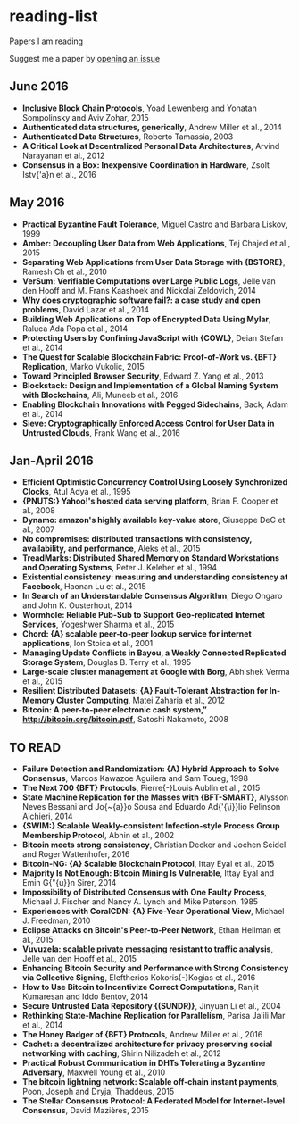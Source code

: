 # reading-list
Papers I am reading

Suggest me a paper by [opening an issue](https://github.com/nicola/reading-list/issues/new)


## June 2016 

-  **Inclusive Block Chain Protocols**, Yoad  Lewenberg and               Yonatan Sompolinsky and
               Aviv Zohar, 2015
-  **Authenticated data structures, generically**, Andrew Miller  et al., 2014
-  **Authenticated Data Structures**, Roberto  Tamassia, 2003
-  **A Critical Look at Decentralized Personal Data Architectures**, Arvind Narayanan  et al., 2012
-  **Consensus in a Box: Inexpensive Coordination in Hardware**, Zsolt Istv{\'a}n  et al., 2016

## May 2016 

-  **Practical Byzantine Fault Tolerance**, Miguel  Castro and               Barbara Liskov, 1999
-  **Amber: Decoupling User Data from Web Applications**, Tej Chajed  et al., 2015
-  **Separating Web Applications from User Data Storage with {BSTORE}**, Ramesh Ch et al., 2010
-  **VerSum: Verifiable Computations over Large Public Logs**, Jelle  van den Hooff and               M. Frans Kaashoek and
               Nickolai Zeldovich, 2014
-  **Why does cryptographic software fail?: a case study and open problems**, David Lazar  et al., 2014
-  **Building Web Applications on Top of Encrypted Data Using Mylar**, Raluca Ada Popa  et al., 2014
-  **Protecting Users by Confining JavaScript with {COWL}**, Deian Stefan  et al., 2014
-  **The Quest for Scalable Blockchain Fabric: Proof-of-Work vs. {BFT}
               Replication**, Marko  Vukolic, 2015
-  **Toward Principled Browser Security**, Edward Z. Yang  et al., 2013
-  **Blockstack: Design and Implementation of a Global Naming System with Blockchains**, Ali, Muneeb  et al., 2016
-  **Enabling Blockchain Innovations with Pegged Sidechains**, Back, Adam  et al., 2014
-  **Sieve: Cryptographically Enforced Access Control for User Data in Untrusted Clouds**, Frank Wang  et al., 2016

## Jan-April 2016 

-  **Efficient Optimistic Concurrency Control Using Loosely Synchronized
               Clocks**, Atul Adya  et al., 1995
-  **{PNUTS:} Yahoo!'s hosted data serving platform**, Brian F. Cooper  et al., 2008
-  **Dynamo: amazon's highly available key-value store**, Giuseppe DeC et al., 2007
-  **No compromises: distributed transactions with consistency, availability,
               and performance**, Aleks et al., 2015
-  **TreadMarks: Distributed Shared Memory on Standard Workstations and
               Operating Systems**, Peter J. Keleher  et al., 1994
-  **Existential consistency: measuring and understanding consistency at
               Facebook**, Haonan Lu  et al., 2015
-  **In Search of an Understandable Consensus Algorithm**, Diego  Ongaro and               John K. Ousterhout, 2014
-  **Wormhole: Reliable Pub-Sub to Support Geo-replicated Internet Services**, Yogeshwer Sharma  et al., 2015
-  **Chord: {A} scalable peer-to-peer lookup service for internet applications**, Ion Stoica  et al., 2001
-  **Managing Update Conflicts in Bayou, a Weakly Connected Replicated
               Storage System**, Douglas B. Terry  et al., 1995
-  **Large-scale cluster management at Google with Borg**, Abhishek Verma  et al., 2015
-  **Resilient Distributed Datasets: {A} Fault-Tolerant Abstraction for
               In-Memory Cluster Computing**, Matei Zaharia  et al., 2012
-  **Bitcoin: A peer-to-peer electronic cash system,” http://bitcoin.org/bitcoin.pdf**, Satoshi  Nakamoto, 2008

## TO READ 

-  **Failure Detection and Randomization: {A} Hybrid Approach to Solve
               Consensus**, Marcos  Kawazoe Aguilera and               Sam Toueg, 1998
-  **The Next 700 {BFT} Protocols**, Pierre{-}Louis Aublin  et al., 2015
-  **State Machine Replication for the Masses with {BFT-SMART}**, Alysson  Neves Bessani and               Jo{\~{a}}o Sousa and
               Eduardo Ad{\'{\i}}lio Pelinson Alchieri, 2014
-  **{SWIM:} Scalable Weakly-consistent Infection-style Process Group Membership
               Protocol**, Abhin et al., 2002
-  **Bitcoin meets strong consistency**, Christian  Decker and Jochen Seidel and Roger Wattenhofer, 2016
-  **Bitcoin-NG: {A} Scalable Blockchain Protocol**, Ittay Eyal  et al., 2015
-  **Majority Is Not Enough: Bitcoin Mining Is Vulnerable**, Ittay  Eyal and               Emin G{\"{u}}n Sirer, 2014
-  **Impossibility of Distributed Consensus with One Faulty Process**, Michael  J. Fischer and               Nancy A. Lynch and
               Mike Paterson, 1985
-  **Experiences with CoralCDN: {A} Five-Year Operational View**, Michael  J. Freedman, 2010
-  **Eclipse Attacks on Bitcoin's Peer-to-Peer Network**, Ethan Heilman  et al., 2015
-  **Vuvuzela: scalable private messaging resistant to traffic analysis**, Jelle van den Hooff  et al., 2015
-  **Enhancing Bitcoin Security and Performance with Strong Consistency
               via Collective Signing**, Eleftherios Kokoris{-}Kogias  et al., 2016
-  **How to Use Bitcoin to Incentivize Correct Computations**, Ranjit  Kumaresan and               Iddo Bentov, 2014
-  **Secure Untrusted Data Repository {(SUNDR)}**, Jinyuan Li  et al., 2004
-  **Rethinking State-Machine Replication for Parallelism**, Parisa Jalili Mar et al., 2014
-  **The Honey Badger of {BFT} Protocols**, Andrew Miller  et al., 2016
-  **Cachet: a decentralized architecture for privacy preserving social
               networking with caching**, Shirin Nilizadeh  et al., 2012
-  **Practical Robust Communication in DHTs Tolerating a Byzantine Adversary**, Maxwell Young  et al., 2010
-  **The bitcoin lightning network: Scalable off-chain instant payments**, Poon,  Joseph and Dryja, Thaddeus, 2015
-  **The Stellar Consensus Protocol: A Federated Model for Internet-level Consensus**, David  Mazières, 2015
